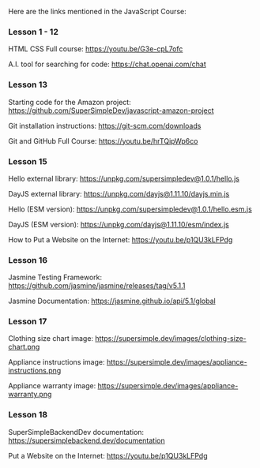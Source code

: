 Here are the links mentioned in the JavaScript Course:

### Lesson 1 - 12
HTML CSS Full course: https://youtu.be/G3e-cpL7ofc

A.I. tool for searching for code: https://chat.openai.com/chat

### Lesson 13
Starting code for the Amazon project: https://github.com/SuperSimpleDev/javascript-amazon-project

Git installation instructions: https://git-scm.com/downloads

Git and GitHub Full Course: https://youtu.be/hrTQipWp6co

### Lesson 15
Hello external library: https://unpkg.com/supersimpledev@1.0.1/hello.js

DayJS external library: https://unpkg.com/dayjs@1.11.10/dayjs.min.js

Hello (ESM version): https://unpkg.com/supersimpledev@1.0.1/hello.esm.js

DayJS (ESM version): https://unpkg.com/dayjs@1.11.10/esm/index.js

How to Put a Website on the Internet: https://youtu.be/p1QU3kLFPdg

### Lesson 16
Jasmine Testing Framework: https://github.com/jasmine/jasmine/releases/tag/v5.1.1

Jasmine Documentation: https://jasmine.github.io/api/5.1/global

### Lesson 17
Clothing size chart image: https://supersimple.dev/images/clothing-size-chart.png

Appliance instructions image: https://supersimple.dev/images/appliance-instructions.png

Appliance warranty image: https://supersimple.dev/images/appliance-warranty.png

### Lesson 18
SuperSimpleBackendDev documentation: https://supersimplebackend.dev/documentation

Put a Website on the Internet: https://youtu.be/p1QU3kLFPdg
